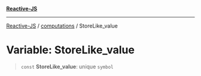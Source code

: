[**Reactive-JS**](../../README.md)

***

[Reactive-JS](../../README.md) / [computations](../README.md) / StoreLike\_value

# Variable: StoreLike\_value

> `const` **StoreLike\_value**: unique `symbol`
